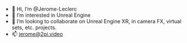 - 👋 Hi, I’m @Jerome-Leclerc
- 👀 I’m interested in Unreal Engine
- 💞️ I’m looking to collaborate on Unreal Engine XR, in camera FX, virtual sets, etc. projects.
- 📫 jerome@2pi.video

<!---
Jerome-Leclerc/Jerome-Leclerc is a ✨ special ✨ repository because its `README.md` (this file) appears on your GitHub profile.
You can click the Preview link to take a look at your changes.
--->
